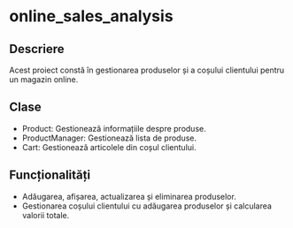 # online_sales_analysis 
## Descriere
Acest proiect constă în gestionarea produselor și a coșului clientului pentru un magazin online.

## Clase
- Product: Gestionează informațiile despre produse.
- ProductManager: Gestionează lista de produse.
- Cart: Gestionează articolele din coșul clientului.

## Funcționalități
- Adăugarea, afișarea, actualizarea și eliminarea produselor.
- Gestionarea coșului clientului cu adăugarea produselor și calcularea valorii totale.